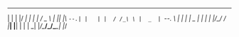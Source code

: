  _   _  _____ _     _     ___  
| | | |/  ___| |   | |   / _ \ 
| |_| |\ `--.| |   | |  / /_\ \
|  _  | `--. \ |   | |  |  _  |
| | | |/\__/ / |___| |__| | | |
\_| |_/\____/\_____/\____\_| |_/
